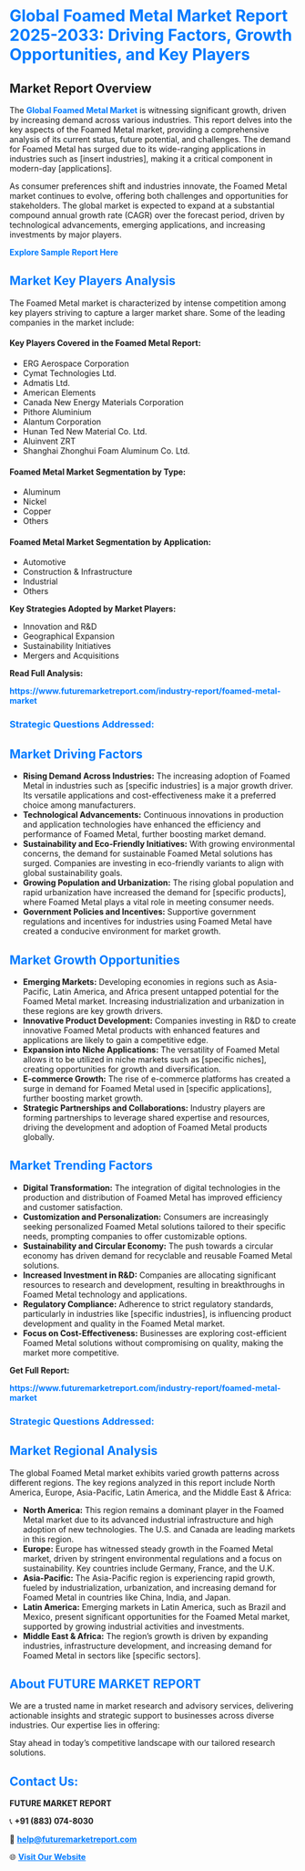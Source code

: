 <h1 style="color: #007BFF;">Global Foamed Metal Market Report 2025-2033: Driving Factors, Growth Opportunities, and Key Players</h1>

<section id="overview">
<h2>Market Report Overview</h2>
<p>The <a href="https://www.futuremarketreport.com/industry-report/foamed-metal-market" style="color: #007BFF; text-decoration: none;"><strong>Global Foamed Metal Market</strong></a> is witnessing significant growth, driven by increasing demand across various industries. This report delves into the key aspects of the Foamed Metal market, providing a comprehensive analysis of its current status, future potential, and challenges. The demand for Foamed Metal has surged due to its wide-ranging applications in industries such as [insert industries], making it a critical component in modern-day [applications].</p>
<p>As consumer preferences shift and industries innovate, the Foamed Metal market continues to evolve, offering both challenges and opportunities for stakeholders. The global market is expected to expand at a substantial compound annual growth rate (CAGR) over the forecast period, driven by technological advancements, emerging applications, and increasing investments by major players.</p>
</section>

<section id="overview">
<p><a href="https://www.futuremarketreport.com/request-sample/reportId=53953" style="color: #007BFF; text-decoration: none;"><strong>Explore Sample Report Here</strong></a></p>
</section>

<section id="key-players">
<h2 style="color: #007BFF;">Market Key Players Analysis</h2>
<p>The Foamed Metal market is characterized by intense competition among key players striving to capture a larger market share. Some of the leading companies in the market include:</p>
<h4>Key Players Covered in the Foamed Metal Report:</h4>
<ul><li>ERG Aerospace Corporation</li><li>Cymat Technologies Ltd.</li><li>Admatis Ltd.</li><li>American Elements</li><li>Canada New Energy Materials Corporation</li><li>Pithore Aluminium</li><li>Alantum Corporation</li><li>Hunan Ted New Material Co. Ltd.</li><li>Aluinvent ZRT</li><li>Shanghai Zhonghui Foam Aluminum Co. Ltd.</li></ul>
<h4>Foamed Metal Market Segmentation by Type:</h4>
<ul><li>Aluminum</li><li>Nickel</li><li>Copper</li><li>Others</li></ul>

<h4>Foamed Metal Market Segmentation by Application:</h4>
<ul><li>Automotive</li><li>Construction &amp; Infrastructure</li><li>Industrial</li><li>Others</li></ul>
<p><strong>Key Strategies Adopted by Market Players:</strong></p>
<ul>
<li>Innovation and R&D</li>
<li>Geographical Expansion</li>
<li>Sustainability Initiatives</li>
<li>Mergers and Acquisitions</li>
</ul>
</section>

<section>
<p><strong>Read Full Analysis: </strong></p><a href="https://www.futuremarketreport.com/industry-report/foamed-metal-market" style="color: #007BFF; text-decoration: none;"><strong>https://www.futuremarketreport.com/industry-report/foamed-metal-market</strong></a>
<h3 style="color: #007BFF;">Strategic Questions Addressed:</h3>
</section>

<section id="driving-factors">
<h2 style="color: #007BFF;">Market Driving Factors</h2>
<ul>
<li><strong>Rising Demand Across Industries:</strong> The increasing adoption of Foamed Metal in industries such as [specific industries] is a major growth driver. Its versatile applications and cost-effectiveness make it a preferred choice among manufacturers.</li>
<li><strong>Technological Advancements:</strong> Continuous innovations in production and application technologies have enhanced the efficiency and performance of Foamed Metal, further boosting market demand.</li>
<li><strong>Sustainability and Eco-Friendly Initiatives:</strong> With growing environmental concerns, the demand for sustainable Foamed Metal solutions has surged. Companies are investing in eco-friendly variants to align with global sustainability goals.</li>
<li><strong>Growing Population and Urbanization:</strong> The rising global population and rapid urbanization have increased the demand for [specific products], where Foamed Metal plays a vital role in meeting consumer needs.</li>
<li><strong>Government Policies and Incentives:</strong> Supportive government regulations and incentives for industries using Foamed Metal have created a conducive environment for market growth.</li>
</ul>
</section>

<section id="growth-opportunities">
<h2 style="color: #007BFF;">Market Growth Opportunities</h2>
<ul>
<li><strong>Emerging Markets:</strong> Developing economies in regions such as Asia-Pacific, Latin America, and Africa present untapped potential for the Foamed Metal market. Increasing industrialization and urbanization in these regions are key growth drivers.</li>
<li><strong>Innovative Product Development:</strong> Companies investing in R&D to create innovative Foamed Metal products with enhanced features and applications are likely to gain a competitive edge.</li>
<li><strong>Expansion into Niche Applications:</strong> The versatility of Foamed Metal allows it to be utilized in niche markets such as [specific niches], creating opportunities for growth and diversification.</li>
<li><strong>E-commerce Growth:</strong> The rise of e-commerce platforms has created a surge in demand for Foamed Metal used in [specific applications], further boosting market growth.</li>
<li><strong>Strategic Partnerships and Collaborations:</strong> Industry players are forming partnerships to leverage shared expertise and resources, driving the development and adoption of Foamed Metal products globally.</li>
</ul>
</section>

<section id="trending-factors">
<h2 style="color: #007BFF;">Market Trending Factors</h2>
<ul>
<li><strong>Digital Transformation:</strong> The integration of digital technologies in the production and distribution of Foamed Metal has improved efficiency and customer satisfaction.</li>
<li><strong>Customization and Personalization:</strong> Consumers are increasingly seeking personalized Foamed Metal solutions tailored to their specific needs, prompting companies to offer customizable options.</li>
<li><strong>Sustainability and Circular Economy:</strong> The push towards a circular economy has driven demand for recyclable and reusable Foamed Metal solutions.</li>
<li><strong>Increased Investment in R&D:</strong> Companies are allocating significant resources to research and development, resulting in breakthroughs in Foamed Metal technology and applications.</li>
<li><strong>Regulatory Compliance:</strong> Adherence to strict regulatory standards, particularly in industries like [specific industries], is influencing product development and quality in the Foamed Metal market.</li>
<li><strong>Focus on Cost-Effectiveness:</strong> Businesses are exploring cost-efficient Foamed Metal solutions without compromising on quality, making the market more competitive.</li>
</ul>
</section>

<section>
<p><strong>Get Full Report: </strong></p><a href="https://www.futuremarketreport.com/industry-report/foamed-metal-market" style="color: #007BFF; text-decoration: none;"><strong>https://www.futuremarketreport.com/industry-report/foamed-metal-market</strong></a>
<h3 style="color: #007BFF;">Strategic Questions Addressed:</h3>
</section>


<section id="regional-analysis">
<h2 style="color: #007BFF;">Market Regional Analysis</h2>
<p>The global Foamed Metal market exhibits varied growth patterns across different regions. The key regions analyzed in this report include North America, Europe, Asia-Pacific, Latin America, and the Middle East & Africa:</p>
<ul>
<li><strong>North America:</strong> This region remains a dominant player in the Foamed Metal market due to its advanced industrial infrastructure and high adoption of new technologies. The U.S. and Canada are leading markets in this region.</li>
<li><strong>Europe:</strong> Europe has witnessed steady growth in the Foamed Metal market, driven by stringent environmental regulations and a focus on sustainability. Key countries include Germany, France, and the U.K.</li>
<li><strong>Asia-Pacific:</strong> The Asia-Pacific region is experiencing rapid growth, fueled by industrialization, urbanization, and increasing demand for Foamed Metal in countries like China, India, and Japan.</li>
<li><strong>Latin America:</strong> Emerging markets in Latin America, such as Brazil and Mexico, present significant opportunities for the Foamed Metal market, supported by growing industrial activities and investments.</li>
<li><strong>Middle East & Africa:</strong> The region’s growth is driven by expanding industries, infrastructure development, and increasing demand for Foamed Metal in sectors like [specific sectors].</li>
</ul>
</section>

<footer>
<h2 style="color: #007BFF;">About FUTURE MARKET REPORT</h2>
<p>We are a trusted name in market research and advisory services, delivering actionable insights and strategic support to businesses across diverse industries. Our expertise lies in offering:</p>

<p>Stay ahead in today’s competitive landscape with our tailored research solutions.</p>

<h2 style="color: #007BFF;">Contact Us:</h2>
<p><strong>FUTURE MARKET REPORT</strong></p>
<p>📞 <strong>+91 (883) 074-8030</strong></p>
<p>📧 <strong><a href="mailto:help@futuremarketreport.com" style="color: #007BFF;">help@futuremarketreport.com</a></strong></p>
<p>🌐 <strong><a href="https://www.futuremarketreport.com/" style="color: #007BFF;">Visit Our Website</a></strong></p>
</footer>
